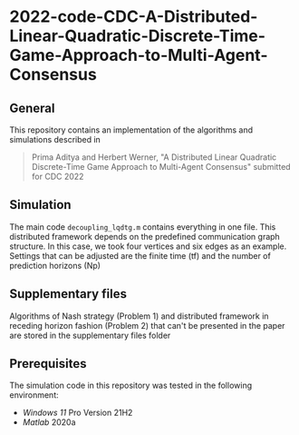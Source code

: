 # 2022-code-CDC-A-Distributed-Linear-Quadratic-Discrete-Time-Game-Approach-to-Multi-Agent-Consensus

## General
This repository contains an implementation of the algorithms and simulations described in 
> Prima Aditya and Herbert Werner, "A Distributed Linear Quadratic Discrete-Time Game Approach to Multi-Agent Consensus" submitted for CDC 2022

## Simulation
The main code `decoupling_lqdtg.m` contains everything in one file. This distributed framework depends on the predefined communication graph structure. In this case, we took four vertices and six edges as an example. Settings that can be adjusted are the finite time (tf) and the number of prediction horizons (Np)

## Supplementary files
Algorithms of Nash strategy (Problem 1) and distributed framework in receding horizon fashion (Problem 2) that can't be presented in the paper are stored in the supplementary files folder

## Prerequisites
The simulation code in this repository was tested in the following environment:
- *Windows 11* Pro Version 21H2
- *Matlab* 2020a
